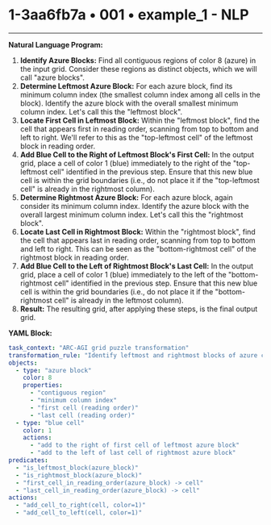 # 1-3aa6fb7a • 001 • example_1 - NLP

---
**Natural Language Program:**

1. **Identify Azure Blocks:** Find all contiguous regions of color 8 (azure) in the input grid. Consider these regions as distinct objects, which we will call "azure blocks".
2. **Determine Leftmost Azure Block:** For each azure block, find its minimum column index (the smallest column index among all cells in the block). Identify the azure block with the overall smallest minimum column index. Let's call this the "leftmost block".
3. **Locate First Cell in Leftmost Block:** Within the "leftmost block", find the cell that appears first in reading order, scanning from top to bottom and left to right. We'll refer to this as the "top-leftmost cell" of the leftmost block in reading order.
4. **Add Blue Cell to the Right of Leftmost Block's First Cell:**  In the output grid, place a cell of color 1 (blue) immediately to the right of the "top-leftmost cell" identified in the previous step. Ensure that this new blue cell is within the grid boundaries (i.e., do not place it if the "top-leftmost cell" is already in the rightmost column).
5. **Determine Rightmost Azure Block:**  For each azure block, again consider its minimum column index. Identify the azure block with the overall largest minimum column index. Let's call this the "rightmost block".
6. **Locate Last Cell in Rightmost Block:** Within the "rightmost block", find the cell that appears last in reading order, scanning from top to bottom and left to right. This can be seen as the "bottom-rightmost cell" of the rightmost block in reading order.
7. **Add Blue Cell to the Left of Rightmost Block's Last Cell:** In the output grid, place a cell of color 1 (blue) immediately to the left of the "bottom-rightmost cell" identified in the previous step. Ensure that this new blue cell is within the grid boundaries (i.e., do not place it if the "bottom-rightmost cell" is already in the leftmost column).
8. **Result:** The resulting grid, after applying these steps, is the final output grid.

**YAML Block:**

```yaml
task_context: "ARC-AGI grid puzzle transformation"
transformation_rule: "Identify leftmost and rightmost blocks of azure color. Add a blue cell to the right of the first cell (reading order) of the leftmost block and to the left of the last cell (reading order) of the rightmost block."
objects:
  - type: "azure block"
    color: 8
    properties:
      - "contiguous region"
      - "minimum column index"
      - "first cell (reading order)"
      - "last cell (reading order)"
  - type: "blue cell"
    color: 1
    actions:
      - "add to the right of first cell of leftmost azure block"
      - "add to the left of last cell of rightmost azure block"
predicates:
  - "is_leftmost_block(azure_block)"
  - "is_rightmost_block(azure_block)"
  - "first_cell_in_reading_order(azure_block) -> cell"
  - "last_cell_in_reading_order(azure_block) -> cell"
actions:
  - "add_cell_to_right(cell, color=1)"
  - "add_cell_to_left(cell, color=1)"
```
